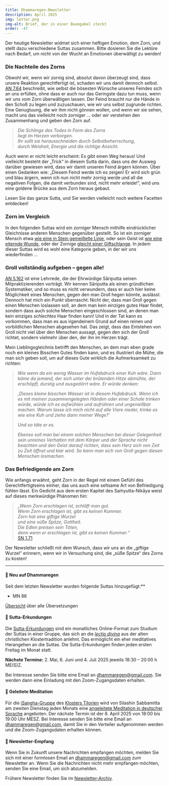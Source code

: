 ```yaml
---
title: Dhammaregen-Newsletter
description: April 2025
img: letter.png
img-alt: Brief, der in einer Baumgabel steckt
order: -47
---
```


Der heutige Newsletter widmet sich einer heftigen Emotion, dem Zorn, und stellt dazu verschiedene Suttas zusammen. Bitte dosieren Sie die Lektüre nach Bedarf, um nicht von der Wucht an Emotionen überwältigt zu werden!

### Die Nachteile des Zorns

Obwohl wir, wenn wir zornig sind, absolut davon überzeugt sind, dass unsere Reaktion gerechtfertigt ist, schaden wir uns damit dennoch selbst. [AN 7.64](#/sutta/an7.64/de/sabbamitta) beschreibt, wie selbst die bösesten Wünsche unseres Feindes sich an uns erfüllen, ohne dass er auch nur das Geringste dazu tun muss, wenn wir uns vom Zorn überwältigen lassen. Der Feind braucht nur die Hände in den Schoß zu legen und zuzuschauen, wie wir uns selbst zugrunde richten. Eine Genugtuung, die wir ihm nicht gönnen wollen, und wenn wir sie sehen, macht uns das vielleicht noch zorniger … oder wir verstehen den Zusammenhang und geben den Zorn auf.

>*Die Schlinge des Todes in Form des Zorns*  
>*liegt im Herzen verborgen.*  
>*Ihr sollt sie herausschneiden durch Selbstbeherrschung,*  
>*durch Weisheit, Energie und die richtige Ansicht.*

Auch wenn er nicht leicht erscheint: Es gibt einen Weg heraus! Und vielleicht besteht der „Trick“ in diesem Sutta darin, dass uns der Ausweg darüber gewiesen wird, dass wir damit unseren Feind ärgern können. Über einen Gedanken wie: „Diesem Feind werde ich es zeigen! Er wird sich grün und blau ärgern, wenn ich nun nicht mehr zornig werde und all die negativen Folgen, die damit verbunden sind, nicht mehr erleide!“, wird uns eine goldene Brücke aus dem Zorn heraus gebaut.

Lesen Sie das ganze Sutta, und Sie werden vielleicht noch weitere Facetten entdecken!

### Zorn im Vergleich

In den folgenden Suttas wird ein zorniger Mensch mithilfe eindrücklicher Gleichnisse anderen Menschen gegenüber gestellt. So ist ein zorniger Mensch etwa [wie eine in Stein gemeißelte Linie](#/sutta/an3.132/de/sabbamitta), oder sein Geist ist [wie eine eiternde Wunde](#/sutta/an3.25/de/sabbamitta), oder der Zornige [gleicht einer Giftschlange](#/sutta/an4.110/de/sabbamitta). In jedem dieser Suttas wird es wohl eine Kategorie geben, in der wir  uns wiederfinden …

### Groll vollständig aufgeben – gegen alle!

[AN 5.162](#/sutta/an5.162/de/sabbamitta) ist eine Lehrrede, die der Ehrwürdige Sāriputta seinen Mitpraktizierenden vorträgt. Wir kennen Sāriputta als einen gründlichen Systematiker, und so muss es nicht verwundern, dass er auch hier keine Möglichkeit eines Menschen, gegen den man Groll hegen könnte, auslässt. Dennoch hat mich ein Punkt überrascht: Nicht der, dass man Groll gegen einen Menschen loslassen soll, an dem man kein einziges gutes Haar findet, sondern dass auch solche Menschen eingeschlossen sind, an denen man kein einziges *schlechtes* Haar finden kann! Und in der Tat kann es vorkommen, dass man es aus irgendeinem Grund auf einen reinen und vorbildlichen Menschen abgesehen hat. Das zeigt, dass das Entstehen von Groll nicht viel über den Menschen aussagt, gegen den sich der Groll richtet, sondern vielmehr über den, der ihn im Herzen trägt.

Mein Lieblingsgleichnis betrifft den Menschen, an dem man eben grade noch ein kleines Bisschen Gutes finden kann, und es illustriert die Mühe, die man sich geben soll, um auf dieses Gute wirklich die Aufmerksamkeit zu richten:

>*Wie wenn da ein wenig Wasser im Hufabdruck einer Kuh wäre. Dann käme da jemand, der sich unter der brütenden Hitze abmühte, der erschöpft, durstig und ausgedörrt wäre. Er würde denken:*  
>
>*‚Dieses kleine bisschen Wasser ist in diesem Hufabdruck. Wenn ich es mit meinen zusammengelegten Händen oder einer Schale trinken würde, würde ich es aufwühlen und aufrühren und ungenießbar machen. Warum lasse ich mich nicht auf alle Viere nieder, trinke es wie eine Kuh und ziehe dann meiner Wege?‘*  
>
>*Und so täte er es.*  
>
>*Ebenso soll man bei einem solchen Menschen bei dieser Gelegenheit sein unreines Verhalten mit dem Körper und der Sprache nicht beachten und den Geist darauf richten, dass sein Herz sich von Zeit zu Zeit öffnet und klar wird. So kann man sich von Groll gegen diesen Menschen losmachen.*

### Das Befriedigende am Zorn

Wie anfangs erwähnt, geht Zorn in der Regel mit einem Gefühl des Gerechtfertigtseins einher, das uns auch eine seltsame Art von Befriedigung fühlen lässt. Ein Gedicht aus dem ersten Kapitel des Saṁyutta-Nikāya weist auf dieses merkwürdige Phänomen hin:

>*„Wenn Zorn erschlagen ist, schläft man gut.*  
>*Wenn Zorn erschlagen ist, gibt es keinen Kummer.*  
>*Zorn hat eine giftige Wurzel*  
>*und eine süße Spitze, Gottheit.*  
>*Die Edlen preisen sein Töten,*  
>*denn wenn er erschlagen ist, gibt es keinen Kummer.“*  
> [SN 1.71](#/sutta/sn1.71:3.1/de/sabbamitta)

Der Newsletter schließt mit dem Wunsch, dass wir uns an die „giftige Wurzel“ erinnern, wenn wir in Versuchung sind, die „süße Spitze“ des Zorns zu kosten!

---

#### 🔸 Neu auf Dhammaregen

Seit dem letzten Newsletter wurden folgende Suttas hinzugefügt:**
- MN 86

[Übersicht](#/wiki/uebersetzung/uebersicht) über alle Übersetzungen

#### 🔸 Sutta-Erkundungen 

Die [Sutta-Erkundungen](#/wiki/erkundung) sind ein monatliches Online-Format zum Studium der Suttas in einer Gruppe, das sich an die [*lectio divina*](https://de.wikipedia.org/wiki/Lectio_divina) aus der alten christlichen Klostertradition anlehnt. Das ermöglicht ein eher meditatives Herangehen an die Suttas. Die Sutta-Erkundungen finden jeden ersten Freitag im Monat statt. 

**Nächste Termine:** 2. Mai, 6. Juni und 4. Juli 2025 jeweils 18:30 – 20:00 h ME(S)Z.

Bei Interesse senden Sie bitte eine Email an [dhammaregen@gmail.com](mailto:dhammaregen@gmail.com). Sie werden dann eine Einladung mit den Zoom-Zugangsdaten erhalten.

#### 🔸 Geleitete Meditation 

Für die [iSangha-Gruppe](https://www.samita.be/de/isangha/) des [Klosters Tilorien](https://www.samita.be/de/tilorien-monastery/) wird von Silashin Sabbamitta am zweiten Dienstag jeden Monats eine [angeleitete Meditation in deutscher Sprache](#/wiki/meditation) angeboten. Der nächste Termin ist der 8. April 2025 von 18:00 bis 19:00 Uhr MESZ. Bei Interesse senden Sie bitte eine Email an [dhammaregen@gmail.com](mailto:dhammaregen@gmail.com), damit Sie in den Verteiler aufgenommen werden und die Zoom-Zugangsdaten erhalten können.

#### 🔸 Newsletter-Empfang

Wenn Sie in Zukunft unsere Nachrichten empfangen möchten, melden Sie sich mit einer formlosen Email an [dhammaregen@gmail.com](mailto:dhammaregen@gmail.com) zum Newsletter an. Wenn Sie die Nachrichten nicht mehr empfangen möchten, senden Sie eine Email, um sich abzumelden. 

Frühere Newsletter finden Sie im [Newsletter-Archiv](#/wiki/news/inhalt).